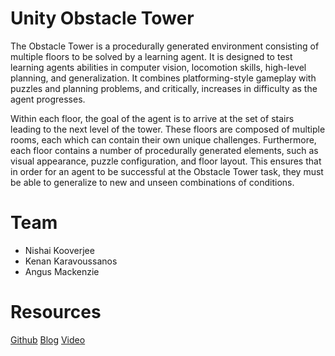 # Unity Obstacle Tower
The Obstacle Tower is a procedurally generated environment consisting of multiple floors to be solved by a learning agent. It is designed to test learning agents abilities in computer vision, locomotion skills, high-level planning, and generalization. It combines platforming-style gameplay with puzzles and planning problems, and critically, increases in difficulty as the agent progresses.

Within each floor, the goal of the agent is to arrive at the set of stairs leading to the next level of the tower. These floors are composed of multiple rooms, each which can contain their own unique challenges. Furthermore, each floor contains a number of procedurally generated elements, such as visual appearance, puzzle configuration, and floor layout. This ensures that in order for an agent to be successful at the Obstacle Tower task, they must be able to generalize to new and unseen combinations of conditions.

# Team
* Nishai Kooverjee
* Kenan Karavoussanos
* Angus Mackenzie

# Resources
[Github](https://github.com/Unity-Technologies/obstacletower-env)
[Blog](https://blogs.unity3d.com/2019/02/18/the-obstacletower-challenge-is-live/)
[Video](https://www.youtube.com/watch?v=xG25iKLCuAc)

